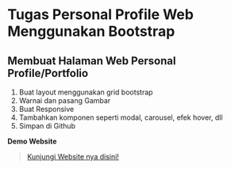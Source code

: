 # Tugas Personal Profile Web Menggunakan Bootstrap

## Membuat Halaman Web Personal Profile/Portfolio

1. Buat layout menggunakan grid bootstrap
2. Warnai dan pasang Gambar
3. Buat Responsive
4. Tambahkan komponen seperti modal, carousel, efek hover, dll
5. Simpan di Github

**Demo Website**
> [Kunjungi Website nya disini!](https://mdafaadiwinata.github.io/tugas-personalprofile-bootstrap/)
